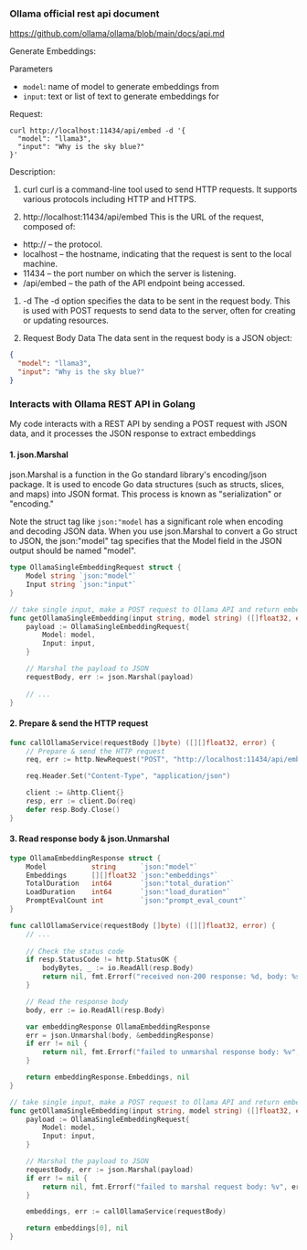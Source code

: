 
### Ollama official rest api document
https://github.com/ollama/ollama/blob/main/docs/api.md

Generate Embeddings: 

Parameters
- `model`: name of model to generate embeddings from
- `input`: text or list of text to generate embeddings for


Request:

```shell
curl http://localhost:11434/api/embed -d '{
  "model": "llama3",
  "input": "Why is the sky blue?"
}'
```


Description:
1. curl
curl is a command-line tool used to send HTTP requests. It supports various protocols including HTTP and HTTPS.

2. http://localhost:11434/api/embed
This is the URL of the request, composed of:
- http:// – the protocol.
- localhost – the hostname, indicating that the request is sent to the local machine.
- 11434 – the port number on which the server is listening.
- /api/embed – the path of the API endpoint being accessed.

1. -d
The -d option specifies the data to be sent in the request body. This is used with POST requests to send data to the server, often for creating or updating resources.

4. Request Body Data
The data sent in the request body is a JSON object:
```json
{
  "model": "llama3",
  "input": "Why is the sky blue?"
}
```



### Interacts with Ollama REST API in Golang

My code interacts with a REST API by sending a POST request with JSON data, and it processes the JSON response to extract embeddings

#### 1. json.Marshal

json.Marshal is a function in the Go standard library's encoding/json package. It is used to encode Go data structures (such as structs, slices, and maps) into JSON format. This process is known as "serialization" or "encoding."

Note the struct tag like `json:"model` has a significant role when encoding and decoding JSON data. When you use json.Marshal to convert a Go struct to JSON, the json:"model" tag specifies that the Model field in the JSON output should be named "model".

```go
type OllamaSingleEmbeddingRequest struct {
	Model string `json:"model"`
	Input string `json:"input"`
}

// take single input, make a POST request to Ollama API and return embedding
func getOllamaSingleEmbedding(input string, model string) ([]float32, error) {
	payload := OllamaSingleEmbeddingRequest{
		Model: model,
		Input: input,
	}

	// Marshal the payload to JSON
	requestBody, err := json.Marshal(payload)
	
	// ...
}
```

#### 2. Prepare & send the HTTP request

```go
func callOllamaService(requestBody []byte) ([][]float32, error) {
	// Prepare & send the HTTP request
	req, err := http.NewRequest("POST", "http://localhost:11434/api/embed", bytes.NewBuffer(requestBody))

	req.Header.Set("Content-Type", "application/json")

	client := &http.Client{}
	resp, err := client.Do(req)
	defer resp.Body.Close()
}

```

#### 3. Read response body & json.Unmarshal

```go
type OllamaEmbeddingResponse struct {
	Model           string      `json:"model"`
	Embeddings      [][]float32 `json:"embeddings"`
	TotalDuration   int64       `json:"total_duration"`
	LoadDuration    int64       `json:"load_duration"`
	PromptEvalCount int         `json:"prompt_eval_count"`
}

func callOllamaService(requestBody []byte) ([][]float32, error) {
	// ...
	
	// Check the status code
	if resp.StatusCode != http.StatusOK {
		bodyBytes, _ := io.ReadAll(resp.Body)
		return nil, fmt.Errorf("received non-200 response: %d, body: %s", resp.StatusCode, string(bodyBytes))
	}

	// Read the response body
	body, err := io.ReadAll(resp.Body)

	var embeddingResponse OllamaEmbeddingResponse
	err = json.Unmarshal(body, &embeddingResponse)
	if err != nil {
		return nil, fmt.Errorf("failed to unmarshal response body: %v", err)
	}

	return embeddingResponse.Embeddings, nil
}

// take single input, make a POST request to Ollama API and return embedding
func getOllamaSingleEmbedding(input string, model string) ([]float32, error) {
	payload := OllamaSingleEmbeddingRequest{
		Model: model,
		Input: input,
	}

	// Marshal the payload to JSON
	requestBody, err := json.Marshal(payload)
	if err != nil {
		return nil, fmt.Errorf("failed to marshal request body: %v", err)
	}

	embeddings, err := callOllamaService(requestBody)

	return embeddings[0], nil
}



```